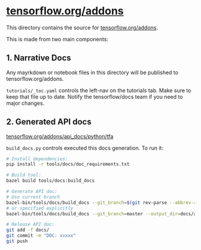 # [tensorflow.org/addons](https://tensorflow.org/addons)

This directory contains the source for [tensorflow.org/addons](https://tensorflow.org/addons).

This is made from two main components:

## 1. Narrative Docs

Any mayrkdown or notebook files in this directory will be published to tensorflow.org/addons.

`tutorials/_toc.yaml` controls the left-nav on the tutorials tab. Make sure to keep that file up to date.
Notify the tensorflow/docs team if you need to major changes. 


## 2. Generated API docs

[tensorflow.org/addons/api_docs/python/tfa](https://tensorflow.org/addons/api_docs/python/tfa)

`build_docs.py` controls executed this docs generation. To run it:

```bash
# Install dependencies:
pip install -r tools/docs/doc_requirements.txt

# Build tool:
bazel build tools/docs:build_docs

# Generate API doc:
# Use current branch
bazel-bin/tools/docs/build_docs --git_branch=$(git rev-parse --abbrev-ref HEAD)
# or specified explicitly
bazel-bin/tools/docs/build_docs --git_branch=master --output_dir=docs/api_docs/python/

# Release API doc:
git add -f docs/
git commit -m "DOC: xxxxx"
git push
```
